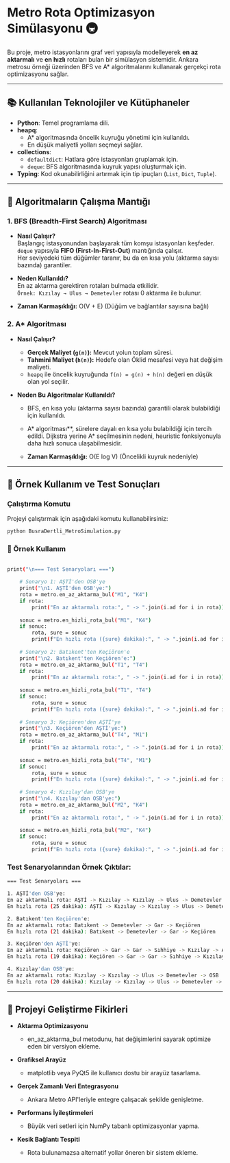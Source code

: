 # Metro Rota Optimizasyon Simülasyonu 🚇

Bu proje, metro istasyonlarını graf veri yapısıyla modelleyerek **en az aktarmalı** ve **en hızlı** rotaları bulan bir simülasyon sistemidir. Ankara metrosu örneği üzerinden BFS ve A* algoritmalarını kullanarak gerçekçi rota optimizasyonu sağlar.

---

## 📚 Kullanılan Teknolojiler ve Kütüphaneler

- **Python**: Temel programlama dili.
- **heapq**: 
  - A* algoritmasında öncelik kuyruğu yönetimi için kullanıldı.
  - En düşük maliyetli yolları seçmeyi sağlar.
- **collections**:
  - `defaultdict`: Hatlara göre istasyonları gruplamak için.
  - `deque`: BFS algoritmasında kuyruk yapısı oluşturmak için.
- **Typing**: Kod okunabilirliğini artırmak için tip ipuçları (`List`, `Dict`, `Tuple`).

---

## 🧠 Algoritmaların Çalışma Mantığı

### 1. BFS (Breadth-First Search) Algoritması
- **Nasıl Çalışır?**  
  Başlangıç istasyonundan başlayarak tüm komşu istasyonları keşfeder.  
  `deque` yapısıyla **FIFO (First-In-First-Out)** mantığında çalışır.  
  Her seviyedeki tüm düğümler taranır, bu da en kısa yolu (aktarma sayısı bazında) garantiler.

- **Neden Kullanıldı?**  
  En az aktarma gerektiren rotaları bulmada etkilidir.  
  `Örnek: Kızılay → Ulus → Demetevler` rotası 0 aktarma ile bulunur.
- **Zaman Karmaşıklığı:** O(V + E) (Düğüm ve bağlantılar sayısına bağlı)

### 2. A* Algoritması
- **Nasıl Çalışır?**  
  - **Gerçek Maliyet (`g(n)`):** Mevcut yolun toplam süresi.  
  - **Tahmini Maliyet (`h(n)`):** Hedefe olan Öklid mesafesi veya hat değişim maliyeti.  
  - `heapq` ile öncelik kuyruğunda `f(n) = g(n) + h(n)` değeri en düşük olan yol seçilir.

- **Neden Bu Algoritmalar Kullanıldı?**

  -  BFS, en kısa yolu (aktarma sayısı bazında) garantili olarak bulabildiği için kullanıldı.
  -  A* algoritması**, sürelere dayalı en kısa yolu bulabildiği için tercih edildi. Dijkstra yerine A* seçilmesinin nedeni, heuristic fonksiyonuyla daha hızlı sonuca ulaşabilmesidir.  
    
    - **Zaman Karmaşıklığı:** O(E log V) (Öncelikli kuyruk nedeniyle)
---

## 🧪 Örnek Kullanım ve Test Sonuçları

### Çalıştırma Komutu
Projeyi çalıştırmak için aşağıdaki komutu kullanabilirsiniz:
```bash
python BusraDertli_MetroSimulation.py
```
### 📝 Örnek Kullanım
```bash

print("\n=== Test Senaryoları ===")
    
    # Senaryo 1: AŞTİ'den OSB'ye
    print("\n1. AŞTİ'den OSB'ye:")
    rota = metro.en_az_aktarma_bul("M1", "K4")
    if rota:
        print("En az aktarmalı rota:", " -> ".join(i.ad for i in rota))
    
    sonuc = metro.en_hizli_rota_bul("M1", "K4")
    if sonuc:
        rota, sure = sonuc
        print(f"En hızlı rota ({sure} dakika):", " -> ".join(i.ad for i in rota))
    
    # Senaryo 2: Batıkent'ten Keçiören'e
    print("\n2. Batıkent'ten Keçiören'e:")
    rota = metro.en_az_aktarma_bul("T1", "T4")
    if rota:
        print("En az aktarmalı rota:", " -> ".join(i.ad for i in rota))
    
    sonuc = metro.en_hizli_rota_bul("T1", "T4")
    if sonuc:
        rota, sure = sonuc
        print(f"En hızlı rota ({sure} dakika):", " -> ".join(i.ad for i in rota))
    
    # Senaryo 3: Keçiören'den AŞTİ'ye
    print("\n3. Keçiören'den AŞTİ'ye:")
    rota = metro.en_az_aktarma_bul("T4", "M1")
    if rota:
        print("En az aktarmalı rota:", " -> ".join(i.ad for i in rota))
    
    sonuc = metro.en_hizli_rota_bul("T4", "M1")
    if sonuc:
        rota, sure = sonuc
        print(f"En hızlı rota ({sure} dakika):", " -> ".join(i.ad for i in rota))
    
    # Senaryo 4: Kızılay'dan OSB'ye
    print("\n4. Kızılay'dan OSB'ye:")
    rota = metro.en_az_aktarma_bul("M2", "K4")
    if rota:
        print("En az aktarmalı rota:", " -> ".join(i.ad for i in rota))
    
    sonuc = metro.en_hizli_rota_bul("M2", "K4")
    if sonuc:
        rota, sure = sonuc
        print(f"En hızlı rota ({sure} dakika):", " -> ".join(i.ad for i in rota))
```



### Test Senaryolarından Örnek Çıktılar:
```bash
=== Test Senaryoları ===

1. AŞTİ'den OSB'ye:
En az aktarmalı rota: AŞTİ -> Kızılay -> Kızılay -> Ulus -> Demetevler -> OSB
En hızlı rota (25 dakika): AŞTİ -> Kızılay -> Kızılay -> Ulus -> Demetevler -> OSB

2. Batıkent'ten Keçiören'e:
En az aktarmalı rota: Batıkent -> Demetevler -> Gar -> Keçiören
En hızlı rota (21 dakika): Batıkent -> Demetevler -> Gar -> Keçiören

3. Keçiören'den AŞTİ'ye:
En az aktarmalı rota: Keçiören -> Gar -> Gar -> Sıhhiye -> Kızılay -> AŞTİ
En hızlı rota (19 dakika): Keçiören -> Gar -> Gar -> Sıhhiye -> Kızılay -> AŞTİ

4. Kızılay'dan OSB'ye:
En az aktarmalı rota: Kızılay -> Kızılay -> Ulus -> Demetevler -> OSB
En hızlı rota (20 dakika): Kızılay -> Kızılay -> Ulus -> Demetevler -> OSB

```
---

## 🚀 Projeyi Geliştirme Fikirleri

- **Aktarma Optimizasyonu**
  - en_az_aktarma_bul metodunu, hat değişimlerini sayarak optimize eden bir versiyon ekleme.

- **Grafiksel Arayüz**
  - matplotlib veya PyQt5 ile kullanıcı dostu bir arayüz tasarlama.

- **Gerçek Zamanlı Veri Entegrasyonu**
  - Ankara Metro API'leriyle entegre çalışacak şekilde genişletme.

- **Performans İyileştirmeleri**

  - Büyük veri setleri için NumPy tabanlı optimizasyonlar yapma.

- **Kesik Bağlantı Tespiti**

  - Rota bulunamazsa alternatif yollar öneren bir sistem ekleme.
